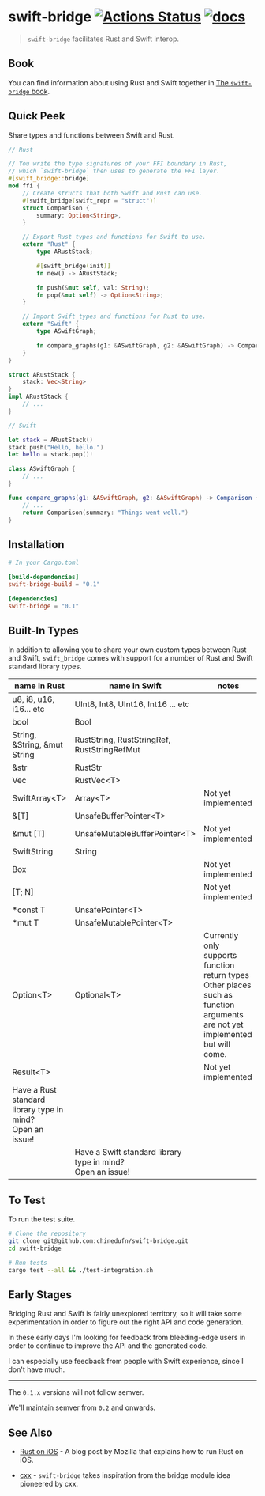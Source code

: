 # swift-bridge [![Actions Status](https://github.com/chinedufn/swift-bridge/workflows/test/badge.svg)](https://github.com/chinedufn/swift-bridge/actions) [![docs](https://docs.rs/swift-bridge/badge.svg)](https://docs.rs/swift-bridge)

> `swift-bridge` facilitates Rust and Swift interop.

## Book

You can find information about using Rust and Swift together in [The `swift-bridge` book](https://chinedufn.github.io/swift-bridge).

## Quick Peek

Share types and functions between Swift and Rust.

```rust
// Rust

// You write the type signatures of your FFI boundary in Rust,
// which `swift-bridge` then uses to generate the FFI layer.
#[swift_bridge::bridge]
mod ffi {
    // Create structs that both Swift and Rust can use.
    #[swift_bridge(swift_repr = "struct")]
    struct Comparison {
        summary: Option<String>,
    }

    // Export Rust types and functions for Swift to use.
    extern "Rust" {
        type ARustStack;

        #[swift_bridge(init)]
        fn new() -> ARustStack;

        fn push(&mut self, val: String);
        fn pop(&mut self) -> Option<String>;
    }

    // Import Swift types and functions for Rust to use.
    extern "Swift" {
        type ASwiftGraph;

        fn compare_graphs(g1: &ASwiftGraph, g2: &ASwiftGraph) -> Comparison;
    }
}

struct ARustStack {
    stack: Vec<String>
}
impl ARustStack {
    // ...
}
```

```swift
// Swift

let stack = ARustStack()
stack.push("Hello, hello.")
let hello = stack.pop()!

class ASwiftGraph {
    // ...
}

func compare_graphs(g1: &ASwiftGraph, g2: &ASwiftGraph) -> Comparison {
    // ...
    return Comparison(summary: "Things went well.")
}
```

## Installation

```toml
# In your Cargo.toml

[build-dependencies]
swift-bridge-build = "0.1"

[dependencies]
swift-bridge = "0.1"
```

## Built-In Types

In addition to allowing you to share your own custom types between Rust and Swift,
`swift_bridge` comes with support for a number of Rust and Swift standard library types.

| name in Rust                                                    | name in Swift                                                    | notes                                                                                                                                      |
| ---                                                             | ---                                                              | ---                                                                                                                                        |
| u8, i8, u16, i16... etc                                         | UInt8, Int8, UInt16, Int16 ... etc                               |                                                                                                                                            |
| bool                                                            | Bool                                                             |                                                                                                                                            |
| String, &String, &mut String                                    | RustString, RustStringRef, RustStringRefMut                      |                                                                                                                                            |
| &str                                                            | RustStr                                                          |                                                                                                                                            |
| Vec<T>                                                          | RustVec\<T>                                                      |                                                                                                                                            |
| SwiftArray\<T>                                                  | Array\<T>                                                        | Not yet implemented                                                                                                                        |
| &[T]                                                            | UnsafeBufferPointer\<T>                                          |                                                                                                                                            |
| &mut [T]                                                        | UnsafeMutableBufferPointer\<T>                                   | Not yet implemented                                                                                                                        |
| SwiftString                                                     | String                                                           |                                                                                                                                            |
| Box<T>                                                          |                                                                  | Not yet implemented                                                                                                                        |
| [T; N]                                                          |                                                                  | Not yet implemented                                                                                                                        |
| *const T                                                        | UnsafePointer\<T>                                                |                                                                                                                                            |
| *mut T                                                          | UnsafeMutablePointer\<T>                                         |                                                                                                                                            |
| Option\<T>                                                      | Optional\<T>                                                     | Currently only supports function return types <br />  Other places such as function arguments are not yet implemented but will come.<br /> |
| Result\<T>                                                      |                                                                  | Not yet implemented                                                                                                                        |
| Have a Rust standard library type in mind?<br /> Open an issue! |                                                                  |                                                                                                                                            |
|                                                                 | Have a Swift standard library type in mind?<br /> Open an issue! |                                                                                                                                            |

## To Test

To run the test suite.

```sh
# Clone the repository
git clone git@github.com:chinedufn/swift-bridge.git
cd swift-bridge

# Run tests
cargo test --all && ./test-integration.sh
```

## Early Stages

Bridging Rust and Swift is fairly unexplored territory, so it will take some experimentation in order to
figure out the right API and code generation.

In these early days I'm looking for feedback from bleeding-edge users in order to continue to improve the
API and the generated code.

I can especially use feedback from people with Swift experience, since I don't have much.

---

The `0.1.x` versions will not follow semver.

We'll maintain semver from `0.2` and onwards.

## See Also

- [Rust on iOS](https://mozilla.github.io/firefox-browser-architecture/experiments/2017-09-06-rust-on-ios.html) - A blog post by Mozilla that explains how to run Rust on iOS.

- [cxx](https://github.com/dtolnay/cxx) - `swift-bridge` takes inspiration from the bridge module idea pioneered by cxx.
